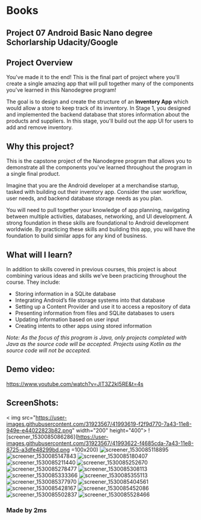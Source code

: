 # Books
## Project 07 Android Basic Nano degree Schorlarship Udacity/Google

## Project Overview
You've made it to the end! This is the final part of project where you'll create a single amazing app that will pull together many of the components you've learned in this Nanodegree program!

The goal is to design and create the structure of an **Inventory App** 
which would allow a store to keep track of its inventory. In Stage 1, 
you designed and implemented the backend database that stores information
about the products and suppliers. In this stage, 
you'll build out the app UI for users to add and remove inventory.

## Why this project?
This is the capstone project of the Nanodegree program 
that allows you to demonstrate all the components you've 
learned throughout the program in a single final product.

Imagine that you are the Android developer at a merchandise startup, 
tasked with building out their inventory app. Consider the user workflow, 
user needs, and backend database storage needs as you plan.

You will need to pull together your knowledge of app planning,
navigating between multiple activities, databases, networking,
and UI development. A strong foundation in these skills are foundational to Android development worldwide. By practicing these skills and building this app, you will have the foundation to build similar apps for any kind of business.

## What will I Iearn?
In addition to skills covered in previous courses, 
this project is about combining various ideas and 
skills we’ve been practicing throughout the course. They include:

* Storing information in a SQLite database
* Integrating Android’s file storage systems into that database
* Setting up a Content Provider and use it to access a repository of data
* Presenting information from files and SQLite databases to users
* Updating information based on user input
* Creating intents to other apps using stored information

_Note: As the focus of this program is Java, only projects 
completed with Java as the source code will be accepted. 
Projects using Kotlin as the source code will not be accepted._

## Demo video:

https://www.youtube.com/watch?v=JlT3Z2kI5RE&t=4s

## ScreenShots:

< img src="https://user-images.githubusercontent.com/31923567/41993619-f2f9d770-7a43-11e8-949e-e44022823b82.png" width="200" height="400">
![screener_1530085086286](https://user-images.githubusercontent.com/31923567/41993622-f4685cda-7a43-11e8-8725-a3dfe48299bd.png =100x200)
![screener_1530085118895](https://user-images.githubusercontent.com/31923567/41993624-f5dee19c-7a43-11e8-8983-34bad732b63b.png)
![screener_1530085147843](https://user-images.githubusercontent.com/31923567/41993626-f73ec46c-7a43-11e8-959c-b9319217f296.png)
![screener_1530085180407](https://user-images.githubusercontent.com/31923567/41993628-f8a04452-7a43-11e8-83c3-e71b62ab2c13.png)
![screener_1530085211440](https://user-images.githubusercontent.com/31923567/41993631-f9df25ae-7a43-11e8-97df-c64b7165518e.png)
![screener_1530085252670](https://user-images.githubusercontent.com/31923567/41993634-fb3c2ee2-7a43-11e8-9139-c476f59dc4ab.png)
![screener_1530085278477](https://user-images.githubusercontent.com/31923567/41993635-fce99a40-7a43-11e8-91dc-7f72a6d2076a.png)
![screener_1530085308113](https://user-images.githubusercontent.com/31923567/41993638-fed5a25e-7a43-11e8-9701-80167a337720.png)
![screener_1530085333366](https://user-images.githubusercontent.com/31923567/41993642-0016ff32-7a44-11e8-9a9d-6d9001e9cebc.png)
![screener_1530085355113](https://user-images.githubusercontent.com/31923567/41993643-0132df26-7a44-11e8-8cf6-ad1bb29f0178.png)
![screener_1530085377970](https://user-images.githubusercontent.com/31923567/41993648-024a3292-7a44-11e8-8cda-6d9fbc3a78a0.png)
![screener_1530085404561](https://user-images.githubusercontent.com/31923567/41993651-0349fd3a-7a44-11e8-8d0e-e3cbce0c47c4.png)
![screener_1530085428167](https://user-images.githubusercontent.com/31923567/41993653-044ccbd6-7a44-11e8-8ddf-616c73f38bed.png)
![screener_1530085452086](https://user-images.githubusercontent.com/31923567/41993656-0555c62c-7a44-11e8-9761-78ee1b81f6fa.png)
![screener_1530085502837](https://user-images.githubusercontent.com/31923567/41993661-06913bca-7a44-11e8-9f75-66b5ee7cc0aa.png)
![screener_1530085528466](https://user-images.githubusercontent.com/31923567/41993663-07e9962a-7a44-11e8-8929-c2d73e86a041.png)

### Made by 2ms
